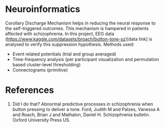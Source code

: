 # Neuroinformatics
Corollary Discharge Mechanism helps in reducing the neural response to the self-triggered outcomes. This mechanism is hampered in patients affected with schizophrenia.
In this project, EEG data (https://www.kaggle.com/datasets/broach/button-tone-sz)[data link] is analysed to verify this suppression hypothesis.
Methods used:
 - Event related potentials (trial and group averaged)
 - Time-frequency analysis (per participant visualization and permutation based cluster-level thresholding)
 - Connectograms (primitive)

# References
1. Did I do that? Abnormal predictive processes in schizophrenia when button pressing to deliver a tone. Ford, Judith M and Palzes, Vanessa A and Roach, Brian J and Mathalon, Daniel H. Schizophrenia bulletin. Oxford University Press US.

